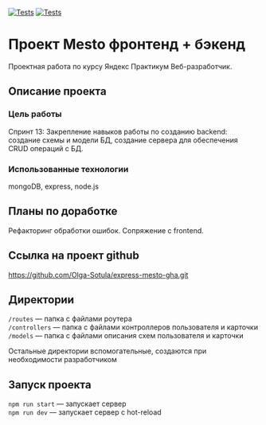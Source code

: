 [![Tests](https://github.com/FGeorgy/express-mesto-gha/actions/workflows/tests-13-sprint.yml/badge.svg)](https://github.com/FGeorgy/express-mesto-gha/actions/workflows/tests-13-sprint.yml) [![Tests](https://github.com/yandex-praktikum/express-mesto-gha/actions/workflows/tests-14-sprint.yml/badge.svg)](https://github.com/yandex-praktikum/express-mesto-gha/actions/workflows/tests-14-sprint.yml)
# Проект Mesto фронтенд + бэкенд
Проектная работа по курсу Яндекс Практикум Веб-разработчик.

## Описание проекта
### Цель работы
Спринт 13: Закрепление навыков работы по созданию backend: создание схемы и модели БД, создание сервера для обеспечения CRUD операций с БД.

### Использованные технологии
mongoDB, express, node.js

## Планы по доработке
Рефакторинг обработки ошибок.
Сопряжение с frontend.

## Ссылка на проект github
https://github.com/Olga-Sotula/express-mesto-gha.git

## Директории

`/routes` — папка с файлами роутера  
`/controllers` — папка с файлами контроллеров пользователя и карточки   
`/models` — папка с файлами описания схем пользователя и карточки  
  
Остальные директории вспомогательные, создаются при необходимости разработчиком

## Запуск проекта

`npm run start` — запускает сервер   
`npm run dev` — запускает сервер с hot-reload
